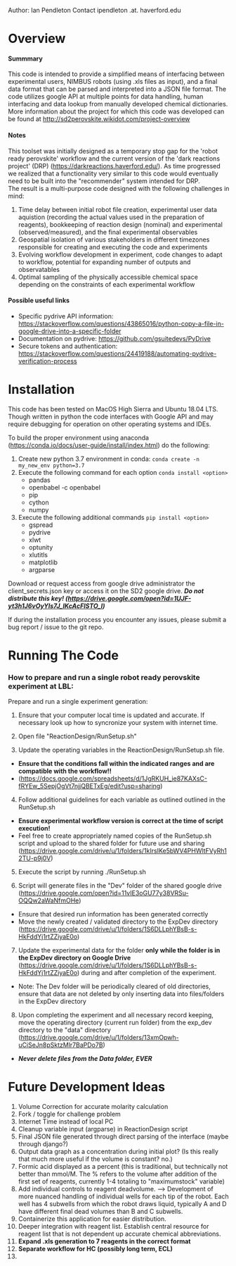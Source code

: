 Author: Ian Pendleton 
Contact ipendleton .at. haverford.edu

Overview
=================
 
#### Summmary
 This code is intended to provide a simplified means of interfacing between experimental users, NIMBUS robots (using .xls
 files as input), and a final data format that can be parsed and interpreted into a JSON file format.  The code utilizes
 google API at multiple points for data handling, human interfacing and data lookup from manually developed chemical
 dictionaries.  More information about the project for which this code was developed can be found at
 http://sd2perovskite.wikidot.com/project-overview

#### Notes
This toolset was initially designed as a temporary stop gap for the 'robot ready perovskite' workflow and the current version 
of  the 'dark reactions project' (DRP) (https://darkreactions.haverford.edu/).  As time progressed we realized that a
functionality very similar to this code would eventually need to be built into the "recommender" system intended for DRP.  
The result is a multi-purpose code designed with the following challenges in mind:
1) Time delay between initial robot file creation, experimental user data aquistion (recording the actual values used 
in the preparation of reagents), bookkeeping of reaction design (nominal) and experimental (observed/measured), and the final
experimental observables
2) Geospatial isolation of various stakeholders in different timezones responsible for creating and executing the code
and experiments
3) Evolving workflow development in experiment, code changes to adapt to workflow, potential for expanding number of outputs and observatables
4) Optimal sampling of the physically accessible chemical space depending on the constraints of each experimental workflow

#### Possible useful links
* Specific pydrive API information: https://stackoverflow.com/questions/43865016/python-copy-a-file-in-google-drive-into-a-specific-folder
* Documentation on pydrive: https://github.com/gsuitedevs/PyDrive
* Secure tokens and authentication: https://stackoverflow.com/questions/24419188/automating-pydrive-verification-process



Installation
=============

This code has been tested on MacOS High Sierra and Ubuntu 18.04 LTS.  Though written in python the code interfaces with
Google API and may require debugging for operation on other operating systems and IDEs.

To build the proper environment using anaconda (https://conda.io/docs/user-guide/install/index.html) do the following:

1. Create new python 3.7 environment in conda: `conda create -n my_new_env python=3.7`
1. Execute the following command for each option `conda install <option>`
   * pandas
   * openbabel -c openbabel
   * pip
   * cython
   * numpy
2. Execute the following additional commands `pip install <option>`
   * gspread
   * pydrive
   * xlwt
   * optunity
   * xlutitls
   * matplotlib
   * argparse

Download or request access from google drive administrator the client_secrets.json key or access it on the SD2 google
drive. **_Do not distribute this key! (https://drive.google.com/open?id=1UJF-yt3h1J6vOyYls7J_lKcAcFlSTO_l)_**

If during the installation process you encounter any issues, please submit a bug report / issue to the git repo.

Running The Code
================

### How to prepare and run a single robot ready perovskite experiment at LBL:

Prepare and run a single experiment generation:
1) Ensure that your computer local time is updated and accurate. If necessary look up how to syncronize your system with
internet time.

2) Open file "ReactionDesign/RunSetup.sh"

3) Update the operating variables in the ReactionDesign/RunSetup.sh file. 
* **Ensure that the conditions fall within the indicated ranges and are compatible with the workflow!!** 
* (https://docs.google.com/spreadsheets/d/1JgRKUH_ie87KAXsC-fRYEw_5SepjOgVt7njjQBETxEg/edit?usp=sharing) 

4) Follow additional guidelines for each variable as outlined outlined in the RunSetup.sh
  * **Ensure experimental workflow version is correct at the time of script execution!**
  * Feel free to create appropriately named copies of the RunSetup.sh script and upload to the shared folder for future use
  and sharing (https://drive.google.com/drive/u/1/folders/1kIrsIKe5bWV4PHWltFVyRh12TU-p9j0V)

5) Execute the script by running ./RunSetup.sh

6) Script will generate files in the "Dev" folder of the shared google drive (https://drive.google.com/open?id=11vIE3oGU77y38VRSu-OQQw2aWaNfmOHe)
  * Ensure that desired run information has been generated correctly
  * Move the newly created / validated directory to the ExpDev directory (https://drive.google.com/drive/u/1/folders/1S6DLLphYBsB-s-HkFddYj1rtZZiyaE0o)

7) Update the experimental data for the folder **only while the folder is in the ExpDev directory on Google Drive**
(https://drive.google.com/drive/u/1/folders/1S6DLLphYBsB-s-HkFddYj1rtZZiyaE0o) during and after completion of the experiment.
  * Note: The Dev folder will be periodically cleared of old directories, ensure that data are not deleted by only 
  inserting data into files/folders in the ExpDev directory

8) Upon completing the experiment and all necessary record keeping, move the operating directory (current run folder) from the 
exp_dev directory to the "data" directory (https://drive.google.com/drive/u/1/folders/13xmOpwh-uCiSeJn8pSktzMlr7BaPDo7B)
  * **_Never delete files from the Data folder, EVER_**


Future Development Ideas
========================
1) Volume Correction for accurate molarity calculation
1) Fork / toggle for challenge problem
1) Internet Time instead of local PC
2) Cleanup variable input (argparse) in ReactionDesign script
3) Final JSON file generated through direct parsing of the interface (maybe through django?)
4) Output data graph as a concentration during initial plot? (Is this really that much more useful if the volume is constant? no.)
5) Formic acid displayed as a percent (this is traditional, but technically not better than mmol/M. The % refers to the volume after addition of the first set of reagents, currently 1-4 totaling to "maximumstock" variable)
6) Add individual controls to reagent deadvolume.  --> Development of more nuanced handling of individual wells for each tip of the robot.  Each well has 4 subwells from which the robot draws liquid, typically A and D have different final dead volumes than B and C subwells.
7) Containerize this application for easier distribution.
8) Deeper integration with reagent list.  Establish central resource for reagent list that is not dependent up accurate chemical abbreviations.
9) **Expand .xls generation to 7 reagents in the correct format**
10) **Separate workflow for HC (possibly long term, ECL)**
11) 
